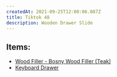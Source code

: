 ```yaml
---
createdAt: 2021-09-25T12:00:06.087Z
title: Tiktok 48
description: Wooden Drawer Slide
---
```

## Items:

* [Wood Filler - Bosny Wood Filler (Teak)](https://shp.ee/kn2p7gt)
* [Keyboard Drawer](https://shp.ee/nepj82t)